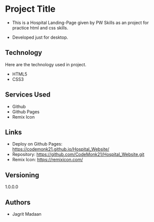 
# Project Title

* This is a Hospital Landing-Page given by PW Skills as an project for practice html and css skills.

* Developed just for desktop.


## Technology
Here are the technology used in project.

* HTML5
* CSS3

## Services Used
* Github
* Github Pages
* Remix Icon

## Links
* Deploy on Github Pages:  https://codemonk21.github.io/Hospital_Website/
* Repository: https://github.com/CodeMonk21/Hospital_Website.git
* Remix Icon: https://remixicon.com/
## Versioning
1.0.0.0
## Authors
* Jagrit Madaan
